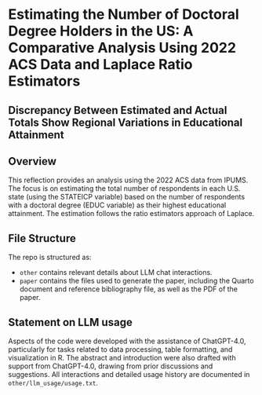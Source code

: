 # Estimating the Number of Doctoral Degree Holders in the US: A Comparative Analysis Using 2022 ACS Data and Laplace Ratio Estimators
## Discrepancy Between Estimated and Actual Totals Show Regional Variations in Educational Attainment

## Overview

This reflection provides an analysis using the 2022 ACS data from IPUMS. The focus is on estimating the total number of respondents in each U.S. state (using the STATEICP variable) based on the number of respondents with a doctoral degree (EDUC variable) as their highest educational attainment. The estimation follows the ratio estimators approach of Laplace.

## File Structure

The repo is structured as:
-   `other` contains relevant details about LLM chat interactions.
-   `paper` contains the files used to generate the paper, including the Quarto document and reference bibliography file, as well as the PDF of the paper. 


## Statement on LLM usage

Aspects of the code were developed with the assistance of ChatGPT-4.0, particularly for tasks related to data processing, table formatting, and visualization in R. The abstract and introduction were also drafted with support from ChatGPT-4.0, drawing from prior discussions and suggestions. All interactions and detailed usage history are documented in `other/llm_usage/usage.txt`.
